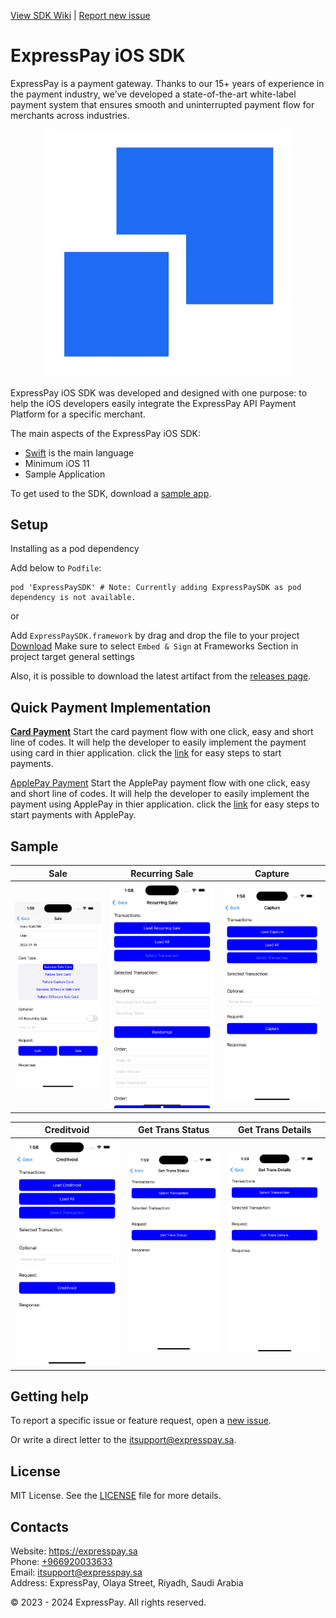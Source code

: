[View SDK Wiki](https://github.com/ExpresspaySa/expressPay-ios-sdk/wiki) | [Report new issue](https://github.com/ExpresspaySa/expressPay-ios-sdk/issues/new)

# ExpressPay iOS SDK

ExpressPay is a payment gateway. Thanks to our 15+ years of experience in the payment industry, we’ve developed a state-of-the-art white-label payment system that ensures smooth and uninterrupted payment flow for merchants across industries.

<p align="center">
  <a href="https://expresspay.sa">
      <img src="/media/header.png" alt="ExpressPay" width="400px"/>
  </a>
</p>

ExpressPay iOS SDK was developed and designed with one purpose: to help the iOS developers easily integrate the ExpressPay API Payment Platform for a specific merchant. 

The main aspects of the ExpressPay iOS SDK:

- [Swift](https://developer.apple.com/swift/) is the main language 
- Minimum iOS 11
- Sample Application

To get used to the SDK, download a [sample app](https://github.com/ExpresspaySa/expressPay-ios-sdk/tree/main/Sample).

## Setup

Installing as a pod dependency

Add below to `Podfile`:
```
pod 'ExpressPaySDK' # Note: Currently adding ExpressPaySDK as pod dependency is not available.
```

or

Add `ExpressPaySDK.framework` by drag and drop the file to your project
<a id="raw-url" href="https://github.com/ExpresspaySa/expresspay-ios-sdk-framework/tree/main/ExpressPaySDK.framework">Download</a>
Make sure to select `Embed & Sign` at Frameworks Section in project target general settings 


Also, it is possible to download the latest artifact from the [releases page](https://github.com/ExpresspaySa/expresspay-ios-sdk-framework/releases).

## Quick Payment Implementation
[**Card Payment**](https://github.com/ExpresspaySa/expresspay-ios-sdk-framework/wiki/Express-Quick-Card-Payment)
Start the card payment flow with one click, easy and short line of codes. It will help the developer to easily implement the payment using card in thier application. click the [link](https://github.com/ExpresspaySa/expresspay-ios-sdk-framework/wiki/Express-Quick-Card-Payment) for easy steps to start payments.

[ApplePay Payment](https://github.com/ExpresspaySa/expresspay-ios-sdk-framework/wiki/Express-Quick-Card-Payment)
Start the ApplePay payment flow with one click, easy and short line of codes. It will help the developer to easily implement the payment using ApplePay in thier application. click the [link](https://github.com/ExpresspaySa/expresspay-ios-sdk-framework/wiki/Express-ApplePay-Payment) for easy steps to start payments with ApplePay.

## Sample

| Sale | Recurring Sale | Capture |
|-|-|-|
| ![](/media/sale.png) | ![](/media/recurring-sale.png) | ![](/media/capture.png) |

| Creditvoid | Get Trans Status | Get Trans Details |
|-|-|-|
| ![](/media/creditvoid.png) | ![](/media/get-trans-status.png) | ![](/media/get-trans-details.png) |

## Getting help

To report a specific issue or feature request, open a [new issue](https://github.com/ExpresspaySa/expresspay-ios-sdk-framework/issues/new).

Or write a direct letter to the [itsupport@expresspay.sa](mailto:admin@expresspay.sa).

## License

MIT License. See the [LICENSE](https://github.com/ExpresspaySa/expresspay-ios-sdk-framework/blob/main/LICENSE) file for more details.

## Contacts

Website: https://expresspay.sa  
Phone: [+966920033633](tel:+966920033633)  
Email: [itsupport@expresspay.sa](mailto:itsupport@expresspay.sa)  
Address: ExpressPay, Olaya Street, Riyadh, Saudi Arabia

© 2023 - 2024 ExpressPay. All rights reserved.
